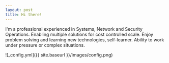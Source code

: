 ```yaml
---
layout: post
title: Hi there!
---
```


I'm a professional experienced in Systems, Network and Security Operations. Enabling multiple solutions for cost controlled scale. Enjoy problem solving and learning new technologies, self-learner. Ability to work under pressure or complex situations.

![_config.yml]({{ site.baseurl }}/images/config.png)

